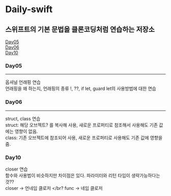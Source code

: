 # Daily-swift

## 스위프트의 기본 문법을 클론코딩처럼 연습하는 저장소

[Day05](#Day05)</br>
[Day06](#Day06)</br>
[Day10](#Day10)</br>


### Day05
---
옵셔널 언래핑 연습</br>
언래핑을 왜 하는지, 언래핑의 종류 !, ??, if let, guard let의 사용방법에 대한 연습


### Day06
---
struct, class 연습</br>
struct: 해당 오브젝트? 를 복사해 사용, 새로운 프로퍼티로 참조해서 사용해도 기존 값에는 영향이 없음.</br>
class: 기존 오브젝트에 참조되어 사용, 새로운 프로퍼티로 사용해도 기존 값에 영향을 줌.


### Day10
closer 연습</br>
함수와 사용법이 비슷하지만 차이점은 있다. 파라미터와 리턴 타입이 생략가능하다는 것?? </br>
closer -> 언네임 클로저 </br?
func -> 네임 클로저
